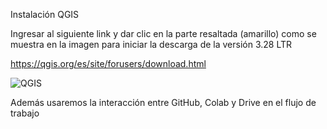 Instalación QGIS

Ingresar al siguiente link y dar clic en la parte resaltada (amarillo) como se muestra en la imagen para iniciar la descarga de la versión 3.28 LTR

https://qgis.org/es/site/forusers/download.html

![QGIS](https://github.com/LuisaFdaGomez/INTRODUCCION-A-LA-GESTION-DE-DATOS-GEOCIENTIFICOS/assets/66097296/02cd3b43-0b30-4e4f-9213-1656e8a9bca7)

Además usaremos la interacción entre GitHub, Colab y Drive en el flujo de trabajo




